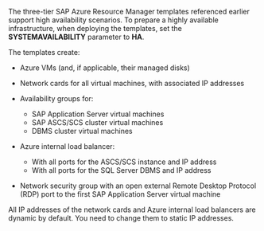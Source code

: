 The three-tier SAP Azure Resource Manager templates referenced earlier support high availability scenarios. To prepare a highly available infrastructure, when deploying the templates, set the **SYSTEMAVAILABILITY** parameter to **HA**.

The templates create:

- Azure VMs (and, if applicable, their managed disks)
- Network cards for all virtual machines, with associated IP addresses
- Availability groups for:

  - SAP Application Server virtual machines
  - SAP ASCS/SCS cluster virtual machines
  - DBMS cluster virtual machines

- Azure internal load balancer:

  - With all ports for the ASCS/SCS instance and IP address
  - With all ports for the SQL Server DBMS and IP address
  
- Network security group with an open external Remote Desktop Protocol (RDP) port to the first SAP Application Server virtual machine

All IP addresses of the network cards and Azure internal load balancers are dynamic by default. You need to change them to static IP addresses.
